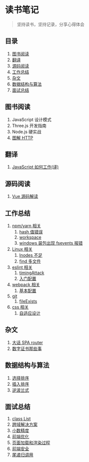 # 读书笔记

> 坚持读书，坚持记录，分享心得体会

## 目录

1. [图书阅读](#图书阅读)
2. [翻译](#翻译)
3. [源码阅读](#源码阅读)
4. [工作总结](#工作总结)
5. [杂文](#杂文)
6. [数据结构与算法](#数据结构与算法)
7. [面试总结](#面试总结)

## 图书阅读

1. JavaScript 设计模式 
2. Three.js 开发指南
3. Node.js 硬实战
4. [图解 HTTP](./bookRead/http/start.md)

## 翻译

1. [JavaScript 如何工作(译)](./translate/jswork)

## 源码阅读

1. [Vue 源码解读](./sourceRead/vue)

## 工作总结

1. [npm/yarn 相关](./worknotes/npm)
   1. [hash 值错误](./worknotes/npm/hash.md)
   2. [workspace](./worknotes/npm/workspace.md)
   3. [windows 装包出现 fsevents 报错](./worknotes/npm/fsevents.md)
2. [Linux 相关](./worknotes/linux)
   1. [Inodes 不足](./worknotes/linux/noSpaceLeft.md)
   2. [find 多文件](./worknotes/linux/find.md)
3. [eslint 相关](./worknotes/eslint)
   1. [timingAttack](./worknotes/eslint/timingAttack.md)
   2. [入门配置](./worknotes/eslint/baseConfig.md)
4. [webpack 相关](./worknotes/webpack)
   1. [基本配置](./worknotes/webpack/webpack.md)
5. [git](./worknotes/git)
   1. [fileExists](./worknotes/git/fileExists.md)
6. [css 相关](./worknotes/css)
   1. [自适应设计](./worknotes/css/selfAdaption.md)
   
## 杂文

1. [大话 SPA router](./Essay/spa.md)
2. [数字证书那些事](./Eassay/ca.md)

## 数据结构与算法

1. [选择排序](./DSA/selectionSort.md)
2. [插入排序](./DSA/insertionSort.md)
3. [逆波兰式](./DSA/polish.md)

## 面试总结

1. [class List](./interview/classList.md)
2. [跨域解决方案](./interview/crossOrigin.md)
3. [小数精度](./interview/floatPreci.md)
4. [前端优化](./interview/optimization.md)
5. [页面加载和渲染过程](./interview/paint.md)
6. [前端安全](./interview/security.md)
7. [尾递归调用](./interview/tailRecursion.md)

